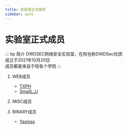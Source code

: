 ```yaml
---
title: 实验室正式成员
sidebar: auto
---
```

# 实验室正式成员

::: tip 简介
DWDSEC网络安全实验室，在校也称DWDSec社团\
成立于2021年10月20日\
成员都是来自于校各个学院
:::

1. WEB成员
    - [TXPH](../Members/TXPH.md)
    - [SmallL_U](../Members/SmallL_U.md)

2. MISC成员

3. BINARY成员
    - [Yaoisss](../Members/Yaoisss.md)